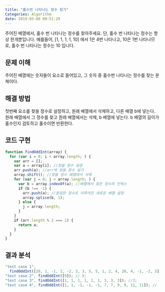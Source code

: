 ```yaml
---
title: "홀수번 나타나는 정수 찾기"
Categories: Algorithm
date: 2019-05-08 00:51:29
---
```

주어진 배열에서, 홀수 번 나타나는 정수를 찾아주세요. 단, 홀수 번 나타나는 정수는 항상 한개뿐입니다. 예를들어, [1, 1, 1, 1, 10] 에서 1은 4번 나타나고, 10은 1번 나타나므로, 홀수 번 나타나는 정수는 10 입니다.

<!-- more -->

## 문제 이해

주어진 배열에는 숫자들이 요소로 들어있고, 그 숫자 중 홀수번 나타나는 정수를 찾는 문제이다.

## 해결 방법

첫번째 요소를 찾을 정수로 설정하고, 원래 배열에서 삭제하고, 다른 배열 b에 넣는다. 원래 배열에서 그 정수를 찾고 원래 배열에서는 삭제, b 배열에 넣는다. b 배열의 길이가 홀수인지 검토하고 홀수이면 반환한다.

## 코드 구현

```js
function findOddInt(array) {
  for (var i = 0; i < array.length; ) {
    var arr = [];
    var a = array[i]; //찾을 정수 설정
    arr.push(a); //arr에 찾을 정수 넣기
    array.shift(); //찾을 정수 배열에서 삭제
    for (var j = 0; j < array.length; ) {
      var b = array.indexOf(a); //배열에서 찾은 정수의 인덱스
      if (b !== -1) {
        arr.push(a); //동일한 정수로 이루어진 새로운 배열 설정
        array.splice(b, 1);
      } else {
        j = array.length;
      }
    }
    if (arr.length % 2 === 1) {
      return a;
    }
  }
}
```

## 결과 분석

```js
"test case 1",
  findOddInt([20, 1, -1, 2, -2, 3, 3, 5, 5, 1, 2, 4, 20, 4, -1, -2, 5]); // 5;
"test case 2", findOddInt([9]); // 9;
"test case 3", findOddInt([1, 1, 1, 1, 1, 1, 3, 3, 3]); //3;
"text case 4", findOddInt([1, 1, -1, -1, -1, 7, 7, 9, 9, 11, 11]); // -1;
```
